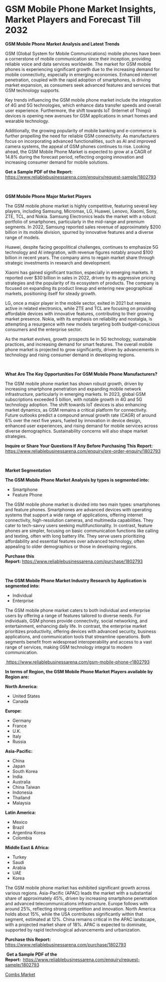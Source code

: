<p><h1>GSM Mobile Phone Market Insights, Market Players and Forecast Till 2032</h1></p><p><strong>GSM Mobile Phone Market Analysis and Latest Trends</strong></p>
<p><p>GSM (Global System for Mobile Communications) mobile phones have been a cornerstone of mobile communication since their inception, providing reliable voice and data services worldwide. The market for GSM mobile phones is experiencing significant growth due to the increasing demand for mobile connectivity, especially in emerging economies. Enhanced internet penetration, coupled with the rapid adoption of smartphones, is driving market expansion, as consumers seek advanced features and services that GSM technology supports.</p><p>Key trends influencing the GSM mobile phone market include the integration of 4G and 5G technologies, which enhance data transfer speeds and overall user experience. Furthermore, the shift towards IoT (Internet of Things) devices is opening new avenues for GSM applications in smart homes and wearable technology. </p><p>Additionally, the growing popularity of mobile banking and e-commerce is further propelling the need for reliable GSM connectivity. As manufacturers focus on incorporating advanced functionalities, such as AI and improved camera systems, the appeal of GSM phones continues to rise. Looking ahead, the GSM Mobile Phone Market is expected to grow at a CAGR of 14.8% during the forecast period, reflecting ongoing innovation and increasing consumer demand for mobile solutions.</p></p>
<p><strong>Get a Sample PDF of the Report:&nbsp;</strong> <a href="https://www.reliablebusinessarena.com/enquiry/request-sample/1802793?utm_campaign=2246&utm_medium=2&utm_source=Github&utm_content=ia&utm_term=07022025&utm_id=gsm-mobile-phone">https://www.reliablebusinessarena.com/enquiry/request-sample/1802793</a></p>
<p>&nbsp;</p>
<p><strong>GSM Mobile Phone Major Market Players</strong></p>
<p><p>The GSM mobile phone market is highly competitive, featuring several key players, including Samsung, Micromax, LG, Huawei, Lenovo, Xiaomi, Sony, ZTE, TCL, and Nokia. Samsung Electronics leads the market with a robust portfolio of smartphones, particularly in the mid-range and premium segments. In 2022, Samsung reported sales revenue of approximately $200 billion in its mobile division, spurred by innovative features and a diverse range of models.</p><p>Huawei, despite facing geopolitical challenges, continues to emphasize 5G technology and AI integration, with revenue figures notably around $100 billion in recent years. The company aims to regain market share through strategic investments in research and development.</p><p>Xiaomi has gained significant traction, especially in emerging markets. It reported over $30 billion in sales in 2022, driven by its aggressive pricing strategies and the popularity of its ecosystem of products. The company is focused on expanding its product lineup and entering new geographical markets, positioning itself for steady growth.</p><p>LG, once a major player in the mobile sector, exited in 2021 but remains active in related electronics, while ZTE and TCL are focusing on providing affordable devices with innovative features, contributing to their growing market presence. Nokia, with its emphasis on reliability and nostalgia, is attempting a resurgence with new models targeting both budget-conscious consumers and the enterprise sector.</p><p>As the market evolves, growth prospects lie in 5G technology, sustainable practices, and increasing demand for smart features. The overall mobile phone market is projected to grow significantly, driven by advancements in technology and rising consumer demand in developing regions.</p></p>
<p>&nbsp;</p>
<p><strong>What Are The Key Opportunities For GSM Mobile Phone Manufacturers?</strong></p>
<p><p>The GSM mobile phone market has shown robust growth, driven by increasing smartphone penetration and expanding mobile network infrastructure, particularly in emerging markets. In 2023, global GSM subscriptions exceeded 5 billion, with notable growth in 4G and 5G technology adoption. The shift towards IoT devices is also enhancing market dynamics, as GSM remains a critical platform for connectivity. Future outlooks predict a compound annual growth rate (CAGR) of around 6% over the next five years, fueled by innovation in device design, enhanced user experiences, and rising demand for mobile services across diverse demographics. Sustainability concerns will also shape market strategies.</p></p>
<p><strong>Inquire or Share Your Questions If Any Before Purchasing This Report:</strong> <a href="https://www.reliablebusinessarena.com/enquiry/pre-order-enquiry/1802793?utm_campaign=2246&utm_medium=2&utm_source=Github&utm_content=ia&utm_term=07022025&utm_id=gsm-mobile-phone">https://www.reliablebusinessarena.com/enquiry/pre-order-enquiry/1802793</a></p>
<p>&nbsp;</p>
<p><strong>Market Segmentation</strong></p>
<p><strong>The GSM Mobile Phone Market Analysis by types is segmented into:</strong></p>
<p><ul><li>Smartphone</li><li>Feature Phone</li></ul></p>
<p><p>The GSM mobile phone market is divided into two main types: smartphones and feature phones. Smartphones are advanced devices with operating systems that support a wide range of applications, offering internet connectivity, high-resolution cameras, and multimedia capabilities. They cater to tech-savvy users seeking multifunctionality. In contrast, feature phones are simpler, focusing on basic communication functions like calling and texting, often with long battery life. They serve users prioritizing affordability and essential features over advanced technology, often appealing to older demographics or those in developing regions.</p></p>
<p><strong>Purchase this Report:&nbsp;</strong><a href="https://www.reliablebusinessarena.com/purchase/1802793?utm_campaign=2246&utm_medium=2&utm_source=Github&utm_content=ia&utm_term=07022025&utm_id=gsm-mobile-phone">https://www.reliablebusinessarena.com/purchase/1802793</a></p>
<p>&nbsp;</p>
<p><strong>The GSM Mobile Phone Market Industry Research by Application is segmented into:</strong></p>
<p><ul><li>Individual</li><li>Enterprise</li></ul></p>
<p><p>The GSM mobile phone market caters to both individual and enterprise users by offering a range of features tailored to diverse needs. For individuals, GSM phones provide connectivity, social networking, and entertainment, enhancing daily life. In contrast, the enterprise market prioritizes productivity, offering devices with advanced security, business applications, and communication tools that streamline operations. Both segments benefit from widespread interoperability and access to a vast range of services, making GSM technology integral to modern communication.</p></p>
<p><a href="https://www.reliablebusinessarena.com/gsm-mobile-phone-r1802793?utm_campaign=2246&utm_medium=2&utm_source=Github&utm_content=ia&utm_term=07022025&utm_id=gsm-mobile-phone">&nbsp;https://www.reliablebusinessarena.com/gsm-mobile-phone-r1802793</a></p>
<p><strong>In terms of Region, the GSM Mobile Phone Market Players available by Region are:</strong></p>
<p>
    <p> <strong> North America: </strong>
        <ul>
            <li>United States</li>
            <li>Canada</li>
        </ul>
        </p> 
    <p> <strong> Europe: </strong>
        <ul>
            <li>Germany</li>
            <li>France</li>
            <li>U.K.</li>
            <li>Italy</li>
            <li>Russia</li>
        </ul>
        </p> 
    <p> <strong> Asia-Pacific: </strong>
        <ul>
            <li>China</li>
            <li>Japan</li>
            <li>South Korea</li>
            <li>India</li>
            <li>Australia</li>
            <li>China Taiwan</li>
            <li>Indonesia</li>
            <li>Thailand</li>
            <li>Malaysia</li>
        </ul>
        </p> 
    <p> <strong> Latin America: </strong>
        <ul>
            <li>Mexico</li>
            <li>Brazil</li>
            <li>Argentina Korea</li>
            <li>Colombia</li>
        </ul>
        </p> 
    <p> <strong> Middle East & Africa: </strong>
        <ul>
            <li>Turkey</li>
            <li>Saudi</li>
            <li>Arabia</li>
            <li>UAE</li>
            <li>Korea</li>
        </ul>
    </p>
    </p>
<p><p>The GSM mobile phone market has exhibited significant growth across various regions. Asia-Pacific (APAC) leads the market with a substantial share of approximately 45%, driven by increasing smartphone penetration and advanced telecommunications infrastructure. Europe follows with around 25%, reflecting strong competition and innovation. North America holds about 15%, while the USA contributes significantly within that segment, estimated at 12%. China remains critical in the APAC landscape, with a projected market share of 18%. APAC is expected to dominate, supported by rapid technological advancements and urbanization.</p></p>
<p><strong>Purchase this Report: </strong><a href="https://www.reliablebusinessarena.com/purchase/1802793?utm_campaign=2246&utm_medium=2&utm_source=Github&utm_content=ia&utm_term=07022025&utm_id=gsm-mobile-phone">https://www.reliablebusinessarena.com/purchase/1802793</a></p>
<p>&nbsp;<strong>Get a Sample PDF of the Report:&nbsp;&nbsp;</strong><a href="https://www.reliablebusinessarena.com/enquiry/request-sample/1802793?utm_campaign=2246&utm_medium=2&utm_source=Github&utm_content=ia&utm_term=07022025&utm_id=gsm-mobile-phone">https://www.reliablebusinessarena.com/enquiry/request-sample/1802793</a></p>
<p><strong></strong></p>
<p><p><a href="https://github.com/skerretflossie9297/Market-Research-Report-List-1/blob/main/combs-market.md?utm_campaign=2246&utm_medium=2&utm_source=Github&utm_content=ia&utm_term=07022025&utm_id=gsm-mobile-phone">Combs Market</a></p></p>